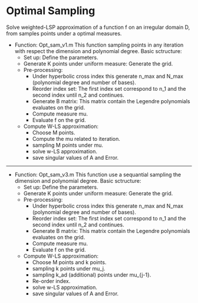 # Optimal Sampling
Solve weighted-LSP approximation of a function f on an irregular domain D, from samples points under a optimal measures.
* Function: Opt_sam_v1.m 
  This function sampling points in any iteration with respect the dimension and polynomial degree.
  Basic sctructure: 
  - Set up: Define the parameters. 
  - Generate K points under uniform measure: Generate the grid. 
  - Pre-processing:
    - Under hyperbolic cross index this generate n_max and N_max (polynomial degree and number of bases). 
    - Reorder index set: The first index set correspond to n_1 and the second index until n_2 and continues.
    - Generate B matrix: This matrix contain the Legendre polynomials evaluates on the grid. 
    - Compute measure mu.
    - Evaluate f on the grid.
  - Compute W-LS approximation:
    - Choose M points.
    - Compute the mu related to iteration.
    - sampling M points under mu.
    - solve w-LS approximation.
    - save singular values of A and Error.
-------------------------------------------------------------------------------------------------------------------------    
* Function: Opt_sam_v3.m 
  This function use a sequantial sampling the dimension and polynomial degree.
  Basic sctructure: 
  - Set up: Define the parameters. 
  - Generate K points under uniform measure: Generate the grid. 
  - Pre-processing:
    - Under hyperbolic cross index this generate n_max and N_max (polynomial degree and number of bases). 
    - Reorder index set: The first index set correspond to n_1 and the second index until n_2 and continues.
    - Generate B matrix: This matrix contain the Legendre polynomials evaluates on the grid. 
    - Compute measure mu.
    - Evaluate f on the grid.
  - Compute W-LS approximation:
    - Choose M points and k points.
    - sampling k points under mu_j. 
    - sampling k_ad (additional) points under mu_{j-1}.
    - Re-order index.
    - solve w-LS approximation.
    - save singular values of A and Error.
    
          
